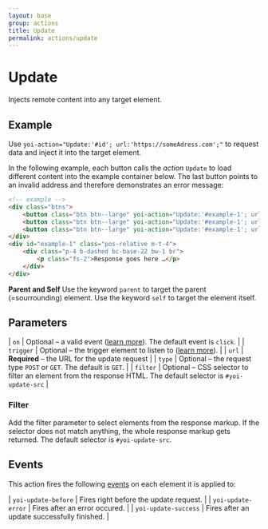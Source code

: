 ```yaml
---
layout: base
group: actions
title: Update
permalink: actions/update
---
```


# Update

<p class="intro">Injects remote content into any target element.</p>

## Example

Use `yoi-action="Update:'#id'; url:'https://someAdress.com';"` to request data and inject it into the target element.

In the following example, each button calls the _action_ `Update` to load different content into the example container below. The last button points to an invalid address and therefore demonstrates an error message:

```html
<!-- example -->
<div class="btns">
    <button class="btn btn--large" yoi-action="Update:'#example-1'; url:'demos/ajaxSource-1.html';">What is Valium?</button>
    <button class="btn btn--large" yoi-action="Update:'#example-1'; url:'demos/ajaxSource-2.html';">What is Strychnine?</button>
    <button class="btn btn--large" yoi-action="Update:'#example-1'; url:'demos/ajaxSource-xyz.html';">42?</button>
</div>
<div id="example-1" class="pos-relative m-t-4">
    <div class="p-4 b-dashed bc-base-22 bw-1 br">
        <p class="fs-2">Response goes here …</p>
    </div>
</div>
```
<p class="hint hint--primary"><b>Parent and Self</b> Use the keyword <code>parent</code> to target the parent (=sourrounding) element. Use the keyword <code>self</code> to target the element itself.</p>

## Parameters

| `on`      | Optional – a valid event ([learn more](actions/index.html#the-on-parameter)). The default event is `click`.    |
| `trigger` | Optional – the trigger element to listen to ([learn more](actions/index.html#the-trigger-parameter)).          |
| `url`     | **Required** – the URL for the update request                                                                  |
| `type`    | Optional – the request type `POST` or `GET`. The default is `GET`.                                             |
| `filter`  | Optional – CSS selector to filter an element from the response HTML. The default selector is `#yoi-update-src` |

### Filter

Add the filter parameter to select elements from the response markup. If the selector does not match anything, the whole response markup gets returned. The default selector is `#yoi-update-src`.

## Events

This action fires the following [events](/glossary) on each element it is applied to:

| `yoi-update-before`  | Fires right before the update request.       |
| `yoi-update-error`   | Fires after an error occured.                |
| `yoi-update-success` | Fires after an update successfully finished. |
